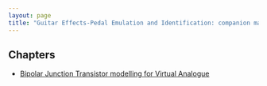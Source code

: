 ```yaml
---
layout: page
title: "Guitar Effects-Pedal Emulation and Identification: companion material"
---
```


## Chapters

- [Bipolar Junction Transistor modelling for Virtual Analogue](./chapters/bjt-modelling)
